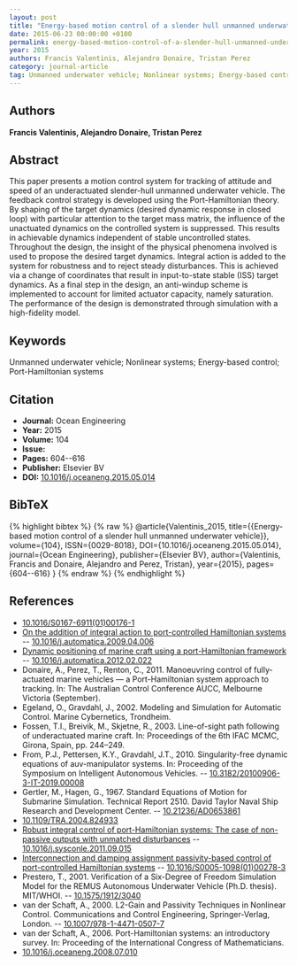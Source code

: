 ```yaml
---
layout: post
title: "Energy-based motion control of a slender hull unmanned underwater vehicle"
date: 2015-06-23 00:00:00 +0100
permalink: energy-based-motion-control-of-a-slender-hull-unmanned-underwater-vehicle
year: 2015
authors: Francis Valentinis, Alejandro Donaire, Tristan Perez
category: journal-article
tag: Unmanned underwater vehicle; Nonlinear systems; Energy-based control; Port-Hamiltonian systems
---
```

 
## Authors
**Francis Valentinis, Alejandro Donaire, Tristan Perez**
 
## Abstract
This paper presents a motion control system for tracking of attitude and speed of an underactuated slender-hull unmanned underwater vehicle. The feedback control strategy is developed using the Port-Hamiltonian theory. By shaping of the target dynamics (desired dynamic response in closed loop) with particular attention to the target mass matrix, the influence of the unactuated dynamics on the controlled system is suppressed. This results in achievable dynamics independent of stable uncontrolled states. Throughout the design, the insight of the physical phenomena involved is used to propose the desired target dynamics. Integral action is added to the system for robustness and to reject steady disturbances. This is achieved via a change of coordinates that result in input-to-state stable (ISS) target dynamics. As a final step in the design, an anti-windup scheme is implemented to account for limited actuator capacity, namely saturation. The performance of the design is demonstrated through simulation with a high-fidelity model.
 
## Keywords
Unmanned underwater vehicle; Nonlinear systems; Energy-based control; Port-Hamiltonian systems
 
## Citation
- **Journal:** Ocean Engineering
- **Year:** 2015
- **Volume:** 104
- **Issue:** 
- **Pages:** 604--616
- **Publisher:** Elsevier BV
- **DOI:** [10.1016/j.oceaneng.2015.05.014](https://doi.org/10.1016/j.oceaneng.2015.05.014)
 
## BibTeX
{% highlight bibtex %}
{% raw %}
@article{Valentinis_2015,
  title={{Energy-based motion control of a slender hull unmanned underwater vehicle}},
  volume={104},
  ISSN={0029-8018},
  DOI={10.1016/j.oceaneng.2015.05.014},
  journal={Ocean Engineering},
  publisher={Elsevier BV},
  author={Valentinis, Francis and Donaire, Alejandro and Perez, Tristan},
  year={2015},
  pages={604--616}
}
{% endraw %}
{% endhighlight %}
 
## References
- [10.1016/S0167-6911(01)00176-1](https://doi.org/10.1016/S0167-6911(01)00176-1)
- [On the addition of integral action to port-controlled Hamiltonian systems](on-the-addition-of-integral-action-to-port-controlled-hamiltonian-systems) -- [10.1016/j.automatica.2009.04.006](https://doi.org/10.1016/j.automatica.2009.04.006)
- [Dynamic positioning of marine craft using a port-Hamiltonian framework](dynamic-positioning-of-marine-craft-using-a-port-hamiltonian-framework) -- [10.1016/j.automatica.2012.02.022](https://doi.org/10.1016/j.automatica.2012.02.022)
- Donaire, A., Perez, T., Renton, C., 2011. Manoeuvring control of fully-actuated marine vehicles — a Port-Hamiltonian system approach to tracking. In: The Australian Control Conference AUCC, Melbourne Victoria (September).
- Egeland, O., Gravdahl, J., 2002. Modeling and Simulation for Automatic Control. Marine Cybernetics, Trondheim.
- Fossen, T.I., Breivik, M., Skjetne, R., 2003. Line-of-sight path following of underactuated marine craft. In: Proceedings of the 6th IFAC MCMC, Girona, Spain, pp. 244–249.
- From, P.J., Pettersen, K.Y., Gravdahl, J.T., 2010. Singularity-free dynamic equations of auv-manipulator systems. In: Proceeding of the Symposium on Intelligent Autonomous Vehicles. -- [10.3182/20100906-3-IT-2019.00008](https://doi.org/10.3182/20100906-3-IT-2019.00008)
- Gertler, M., Hagen, G., 1967. Standard Equations of Motion for Submarine Simulation. Technical Report 2510. David Taylor Naval Ship Research and Development Center. -- [10.21236/AD0653861](https://doi.org/10.21236/AD0653861)
- [10.1109/TRA.2004.824933](https://doi.org/10.1109/TRA.2004.824933)
- [Robust integral control of port-Hamiltonian systems: The case of non-passive outputs with unmatched disturbances](robust-integral-control-of-port-hamiltonian-systems-the-case-of-non-passive-outputs-with-unmatched-disturbances) -- [10.1016/j.sysconle.2011.09.015](https://doi.org/10.1016/j.sysconle.2011.09.015)
- [Interconnection and damping assignment passivity-based control of port-controlled Hamiltonian systems](interconnection-and-damping-assignment-passivity-based-control-of-port-controlled-hamiltonian-systems) -- [10.1016/S0005-1098(01)00278-3](https://doi.org/10.1016/S0005-1098(01)00278-3)
- Prestero, T., 2001. Verification of a Six-Degree of Freedom Simulation Model for the REMUS Autonomous Underwater Vehicle (Ph.D. thesis). MIT/WHOI. -- [10.1575/1912/3040](https://doi.org/10.1575/1912/3040)
- van der Schaft, A., 2000. L2-Gain and Passivity Techniques in Nonlinear Control. Communications and Control Engineering, Springer-Verlag, London. -- [10.1007/978-1-4471-0507-7](https://doi.org/10.1007/978-1-4471-0507-7)
- van der Schaft, A., 2006. Port-Hamiltonian systems: an introductory survey. In: Proceeding of the International Congress of Mathematicians.
- [10.1016/j.oceaneng.2008.07.010](https://doi.org/10.1016/j.oceaneng.2008.07.010)

